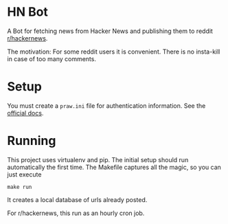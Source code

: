 # HN Bot

A Bot for fetching news from Hacker News
and publishing them to reddit [r/hackernews](https://www.reddit.com/r/hackernews/).

The motivation:
For some reddit users it is convenient.
There is no insta-kill in case of too many comments.

# Setup

You must create a ``praw.ini`` file for authentication information.
See the [official docs](https://praw.readthedocs.io/en/latest/getting_started/configuration/prawini.html).

# Running

This project uses virtualenv and pip.
The initial setup should run automatically the first time.
The Makefile captures all the magic, so you can just execute

    make run

It creates a local database of urls already posted.

For r/hackernews,
this run as an hourly cron job.
